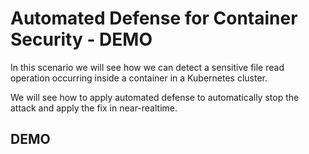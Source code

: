 # Automated Defense for Container Security - DEMO

In this scenario we will see how we can detect a sensitive file read operation occurring inside a container in a Kubernetes cluster.

We will see how to apply automated defense to automatically stop the attack and apply the fix in near-realtime.



## DEMO